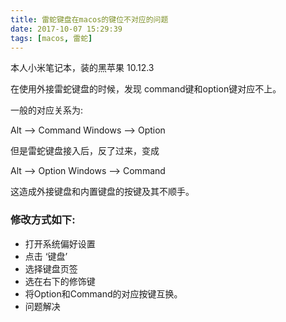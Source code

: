 ```yaml
---
title: 雷蛇键盘在macos的键位不对应的问题
date: 2017-10-07 15:29:39
tags: [macos, 雷蛇]
---
```



本人小米笔记本，装的黑苹果 10.12.3

在使用外接雷蛇键盘的时候，发现 command键和option键对应不上。

<!-- more -->

一般的对应关系为:

Alt --> Command
Windows --> Option

但是雷蛇键盘接入后，反了过来，变成

Alt --> Option
Windows --> Command

这造成外接键盘和内置键盘的按键及其不顺手。

### 修改方式如下:

* 打开系统偏好设置
* 点击 ‘键盘’
* 选择键盘页签
* 选在右下的修饰键
* 将Option和Command的对应按键互换。
* 问题解决

